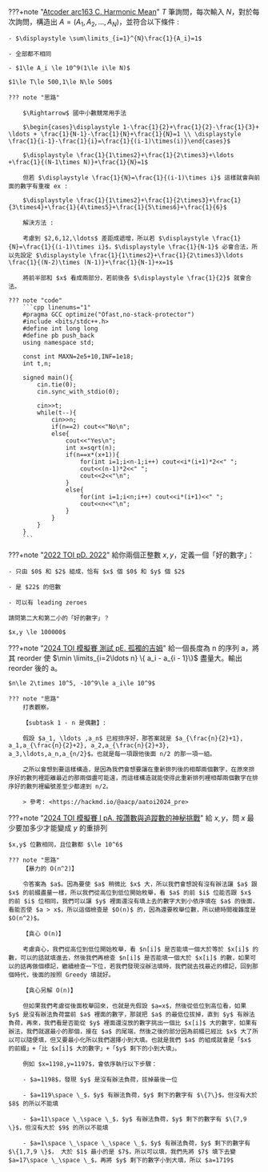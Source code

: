 ???+note "[Atcoder arc163 C. Harmonic Mean](https://atcoder.jp/contests/arc163/tasks/arc163_c)"
    $T$ 筆詢問，每次輸入 $N$，對於每次詢問，構造出 $A=(A_1,A_2,\ldots ,A_N)$，並符合以下條件 :

    - $\displaystyle \sum\limits_{i=1}^{N}\frac{1}{A_i}=1$
    
    - 全部都不相同
    
    - $1\le A_i \le 10^9(1\le i\le N)$
    
    $1\le T\le 500,1\le N\le 500$
    
    ??? note "思路"
    
        $\Rightarrow$ 國中小數競常用手法
    
        $\begin{cases}\displaystyle 1-\frac{1}{2}+\frac{1}{2}-\frac{1}{3}+ \ldots + \frac{1}{N-1}-\frac{1}{N}+\frac{1}{N}=1 \\ \displaystyle \frac{1}{i-1}-\frac{1}{i}=\frac{1}{(i-1)\times(i)}\end{cases}$
    
        $\displaystyle \frac{1}{1\times2}+\frac{1}{2\times3}+\ldots +\frac{1}{(N-1\times N)}+\frac{1}{N}=1$
    
        但若 $\displaystyle \frac{1}{N}=\frac{1}{(i-1)\times i}$ 這樣就會與前面的數字有重複 ex : 
        
        $\displaystyle \frac{1}{1\times2}+\frac{1}{2\times3}+\frac{1}{3\times4}+\frac{1}{4\times5}+\frac{1}{5\times6}+\frac{1}{6}$
    
        解決方法 :
    
        考慮到 $2,6,12,\ldots$ 差距成遞增，所以若 $\displaystyle \frac{1}{N}=\frac{1}{(i-1)\times i}$，$\displaystyle \frac{1}{N-1}$ 必會合法，所以先設定 $\displaystyle \frac{1}{1\times2}+\frac{1}{2\times3}\ldots \frac{1}{(N-2)\times (N-1)}+\frac{1}{N-1}+x=1$
    
        將前半部和 $x$ 看成兩部分，若前後各 $\displaystyle \frac{1}{2}$ 就會合法。
    
    ??? note "code"
        ```cpp linenums="1"
        #pragma GCC optimize("Ofast,no-stack-protector")
        #include <bits/stdc++.h>
        #define int long long
        #define pb push_back
        using namespace std;
    
        const int MAXN=2e5+10,INF=1e18;
        int t,n;
    
        signed main(){
            cin.tie(0);
            cin.sync_with_stdio(0);
    
            cin>>t;
            while(t--){
                cin>>n;
                if(n==2) cout<<"No\n";
                else{
                    cout<<"Yes\n";
                    int x=sqrt(n);
                    if(n==x*(x+1)){
                        for(int i=1;i<n-1;i++) cout<<i*(i+1)*2<<" ";
                        cout<<(n-1)*2<<" ";
                        cout<<2<<"\n";
                    }
                    else{
                        for(int i=1;i<n;i++) cout<<i*(i+1)<<" ";
                        cout<<n<<"\n";
                    }
                }
            }
        }
        ```

???+note "[2022 TOI pD. 2022](https://tioj.ck.tp.edu.tw/problems/2249)"
	給你兩個正整數 $x, y$，定義一個「好的數字」：

    - 只由 $0$ 和 $2$ 組成，恰有 $x$ 個 $0$ 和 $y$ 個 $2$
    
    - 是 $22$ 的倍數
    
    - 可以有 leading zeroes
    
    請問第二大和第二小的「好的數字」？
    
    $x,y \le 100000$

???+note "<a href="/wiki/problem/images/2024_toi_mock_0_pE.pdf" target="_blank">2024 TOI 模擬賽 測試 pE. 孤獨的吉姆</a>"
	給一個長度為 n 的序列 a，將其 reorder 使 $\min \limits_{i=2\ldots n} \{ a_i - a_{i - 1}\}$ 盡量大。輸出 reorder 後的 a。
	
	$n\le 2\times 10^5, -10^9\le a_i\le 10^9$
	
	??? note "思路"
		打表觀察。
		
		【subtask 1 - n 是偶數】:
		
		假設 $a_1, \ldots ,a_n$ 已經排序好，那答案就是 $a_{\frac{n}{2}+1}, a_1,a_{\frac{n}{2}+2}, a_2,a_{\frac{n}{2}+3}, a_3,\ldots,a_n,a_{n/2}$。也就是每一項跟他後面 n/2 的那一項一組。
		
		之所以會想到要這樣構造，是因為我們會想要讓在重新排列後的相鄰兩個數字，在原來排序好的數列裡距離最近的那兩個盡可能遠，而這樣構造就能使得此重新排列裡相鄰兩個數字在排序好的數列裡編號差至少都達到 n/2。

		> 參考: <https://hackmd.io/@aacp/aatoi2024_pre>

???+note "<a href="/wiki/problem/images/2024_TOI_mock1_pA.pdf" target="_blank">2024 TOI 模擬賽 I pA. 按讚數與追蹤數的神秘挑戰</a>"
    給 $x,y$，問 $x$ 最少要加多少才能變成 $y$ 的重排列

    $x,y$ 位數相同，且位數都 $\le 10^6$

	??? note "思路"
		【暴力的 O(n^2)】
	
        令答案為 $a$。因為要使 $a$ 稍微比 $x$ 大，所以我們會想說有沒有辦法讓 $a$ 跟 $x$ 的前綴盡量一樣，所以我們從高位到低位開始枚舉，看 $a$ 的前 $i$ 位能否跟 $x$ 的前 $i$ 位相同，我們可以讓 $y$ 裡面還沒有填上去的數字大到小依序填在 $a$ 的後面，看能否使 $a > x$，所以這個檢查是 $O(n)$ 的，因為還要枚舉位數，所以總時間複雜度是 $O(n^2)$。
        
        【貪心 O(n)】
        
        考慮貪心，我們從高位到低位開始枚舉，看 $n[i]$ 是否能填一個大於等於 $x[i]$ 的數，可以的話就填進去，然後我們再檢查 $n[i]$ 是否能填一個大於 $x[i]$ 的數，如果可以的話再做個標記，繼續檢查一下位，若我們發現沒辦法填時，我們就去找最近的標記，回到那個時代，後面的按照 Greedy 填就好。
		
		【貪心另解 O(n)】
		
        但如果我們考慮從後面枚舉回來，也就是先假設 $a=x$，然後從低位到高位看，如果 $y$ 是沒有辦法負荷當前 $a$ 裡面的數字，那就把 $a$ 的最低位拔掉，直到 $y$ 有辦法負荷，再來，我們看是否能從 $y$ 裡面還沒放的數字挑出一個比 $x[i]$ 大的數字，如果有辦法，我們就選最小的那個，接在 $a$ 的尾端，然後之後的部分因為前綴已經比 $x$ 大了所以可以隨便填，但又要最小化所以我們選擇小到大填。也就是我們 $a$ 的組成就會是「$x$ 的前綴」+「比 $x[i]$ 大的數字」+「$y$ 剩下的小到大填」。

        例如 $x=1198,y=1197$，會依序執行以下步驟：

        - $a=1198$，發現 $y$ 是沒有辦法負荷，拔掉最後一位

        - $a=119\space \_$，$y$ 有辦法負荷，$y$ 剩下的數字有 $\{7\}$，但沒有大於 $8$ 的所以不能填

        - $a=11\space \_\space \_$，$y$ 有辦法負荷，$y$ 剩下的數字有 $\{7,9 \}$，但沒有大於 $9$ 的所以不能填

        - $a=1\space \_\space \_\space \_$，$y$ 有辦法負荷，$y$ 剩下的數字有 $\{1,7,9 \}$， 大於 $1$ 最小的是 $7$，所以可以填，我們先將 $7$ 填下去變 $a=17\space \_\space \_$，再將 $y$ 剩下的數字小到大填，所以 $a=1719$